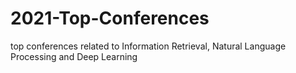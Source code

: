 # 2021-Top-Conferences
top conferences related to Information Retrieval, Natural Language Processing and Deep Learning
